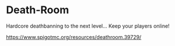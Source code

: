 # Death-Room
Hardcore deathbanning to the next level... Keep your players online!


https://www.spigotmc.org/resources/deathroom.39729/
